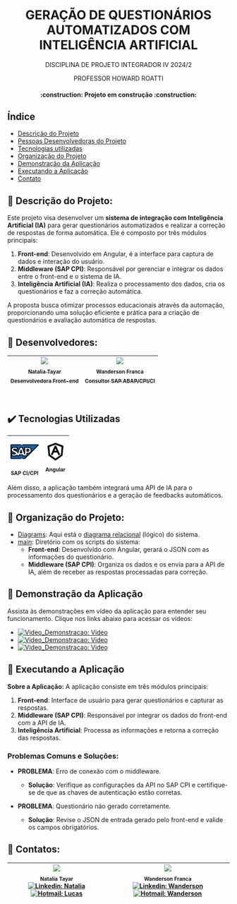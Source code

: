 <h1 align="center"> GERAÇÃO DE QUESTIONÁRIOS AUTOMATIZADOS COM INTELIGÊNCIA ARTIFICIAL </h1>
<p align="center"> DISCIPLINA DE PROJETO INTEGRADOR IV 2024/2 </p>
<p align="center"> PROFESSOR HOWARD ROATTI </p>

<h4 align="center">    
 :construction:  Projeto em construção  :construction:
</h4>

## Índice 
* [Descrição do Projeto](#pushpin-descrição-do-projeto)
* [Pessoas Desenvolvedoras do Projeto](#pushpin-desenvolvedores)
* [Tecnologias utilizadas](#%EF%B8%8F-tecnologias-utilizadas)
* [Organização do Projeto](#pushpin-organização-do-projeto)
* [Demonstração da Aplicação](#pushpin-demonstração-da-aplicação)
* [Executando a Aplicação](#pushpin-executando-a-aplicação)
* [Contato](#pushpin-contatos)

## :pushpin: Descrição do Projeto:
Este projeto visa desenvolver um **sistema de integração com Inteligência Artificial (IA)** para gerar questionários automatizados e realizar a correção de respostas de forma automática. Ele é composto por três módulos principais:
1. **Front-end**: Desenvolvido em Angular, é a interface para captura de dados e interação do usuário.
2. **Middleware (SAP CPI)**: Responsável por gerenciar e integrar os dados entre o front-end e o sistema de IA.
3. **Inteligência Artificial (IA)**: Realiza o processamento dos dados, cria os questionários e faz a correção automática.

A proposta busca otimizar processos educacionais através da automação, proporcionando uma solução eficiente e prática para a criação de questionários e avaliação automática de respostas.

## :pushpin: Desenvolvedores:
|  [<img src="https://avatars.githubusercontent.com/u/147534346?v=4" width=115><br><sub>Natalia Tayar <br> Desenvolvedora Front-end</sub>](https://github.com/tayarnat) | [<img src="https://avatars.githubusercontent.com/u/105672201?v=4" width=115><br><sub>Wanderson Franca <br> Consultor SAP ABAP/CPI/CI</sub>](https://github.com/Wandersontr01) |
| :---: | :---: |

<br>

## ✔️ Tecnologias Utilizadas
| ![SAP CI/CPI](assets/sap.png)<br><sub>SAP CI/CPI</sub> |  <img src="assets/angularjs.png" width="48" height="48"><br><sub>Angular</sub> | 
| :-----: | :-----: |

Além disso, a aplicação também integrará uma API de IA para o processamento dos questionários e a geração de feedbacks automáticos.

## :pushpin: Organização do Projeto:
- [Diagrams](DiagramaRelacional): Aqui está o [diagrama relacional](DiagramaRelacional/DiagramaRelacional.pdf) (lógico) do sistema.
- [main](com/src/main/java/sarrussys/main): Diretório com os scripts do sistema:
   - **Front-end**: Desenvolvido com Angular, gerará o JSON com as informações do questionário.
   - **Middleware (SAP CPI)**: Organiza os dados e os envia para a API de IA, além de receber as respostas processadas para correção.

## :pushpin: Demonstração da Aplicação
Assista às demonstrações em vídeo da aplicação para entender seu funcionamento. Clique nos links abaixo para acessar os vídeos:

- [![Video_Demonstracao: Video](https://img.shields.io/badge/-Video_Completo-red?style=flat-square&logo=Youtube&logoColor=white)](INSERIR_LINK_AQUI)
- [![Video_Demonstracao: Video](https://img.shields.io/badge/-Relatorios-red?style=flat-square&logo=Youtube&logoColor=white)](INSERIR_LINK_AQUI)
- [![Video_Demonstracao: Video](https://img.shields.io/badge/-Inserir_Registros-red?style=flat-square&logo=Youtube&logoColor=white)](INSERIR_LINK_AQUI)

## :pushpin: Executando a Aplicação

**Sobre a Aplicação:**
A aplicação consiste em três módulos principais:
1. **Front-end**: Interface de usuário para gerar questionários e capturar as respostas.
2. **Middleware (SAP CPI)**: Responsável por integrar os dados do front-end com a API de IA.
3. **Inteligência Artificial**: Processa as informações e retorna a correção das respostas.

### Problemas Comuns e Soluções:
- **PROBLEMA**: Erro de conexão com o middleware.
  * **Solução**: Verifique as configurações da API no SAP CPI e certifique-se de que as chaves de autenticação estão corretas.

- **PROBLEMA**: Questionário não gerado corretamente.
  * **Solução**: Revise o JSON de entrada gerado pelo front-end e valide os campos obrigatórios.

## :pushpin: Contatos:
| <img src="https://avatars.githubusercontent.com/u/147534346?v=4" width=115><br><sub>Natalia Tayar</sub><br> [![Linkedin: Natalia](https://img.shields.io/badge/-Linkedin-blue?style=flat-square&logo=Linkedin&logoColor=white)](https://www.linkedin.com/in/natalia-tayar-302577251/) [![Hotmail: Lucas](https://img.shields.io/badge/-Email-blue?%23E4405F?style=flat-square&logo=microsoftoutlook&logoColor=white)](mailto:natalia.tayar@aluno.faesa.br) | <img src="https://avatars.githubusercontent.com/u/105672201?v=4" width=115><br><sub>Wanderson Franca</sub><br> [![Linkedin: Wanderson](https://img.shields.io/badge/-Linkedin-blue?style=flat-square&logo=Linkedin&logoColor=white)](https://www.linkedin.com/in/wandersonfg/) [![Hotmail: Wanderson](https://img.shields.io/badge/-Email-blue?%23E4405F?style=flat-square&logo=microsoftoutlook&logoColor=white)](mailto:wanderson.f.g@hotmail.com) |
| :---: | :---: | 
